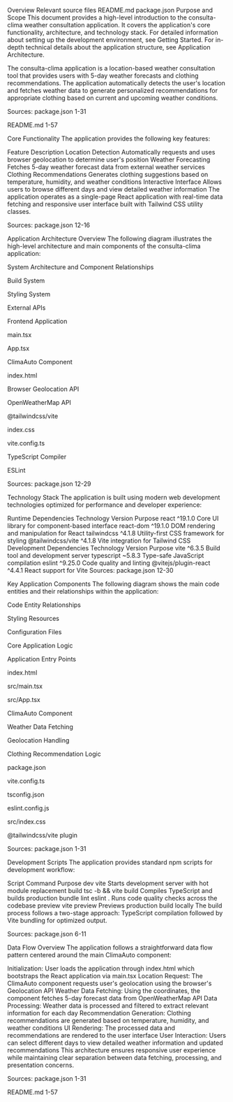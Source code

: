 Overview
Relevant source files
README.md
package.json
Purpose and Scope
This document provides a high-level introduction to the consulta-clima weather consultation application. It covers the application's core functionality, architecture, and technology stack. For detailed information about setting up the development environment, see Getting Started. For in-depth technical details about the application structure, see Application Architecture.

The consulta-clima application is a location-based weather consultation tool that provides users with 5-day weather forecasts and clothing recommendations. The application automatically detects the user's location and fetches weather data to generate personalized recommendations for appropriate clothing based on current and upcoming weather conditions.

Sources: 
package.json
1-31
 
README.md
1-57

Core Functionality
The application provides the following key features:

Feature	Description
Location Detection	Automatically requests and uses browser geolocation to determine user's position
Weather Forecasting	Fetches 5-day weather forecast data from external weather services
Clothing Recommendations	Generates clothing suggestions based on temperature, humidity, and weather conditions
Interactive Interface	Allows users to browse different days and view detailed weather information
The application operates as a single-page React application with real-time data fetching and responsive user interface built with Tailwind CSS utility classes.

Sources: 
package.json
12-16

Application Architecture Overview
The following diagram illustrates the high-level architecture and main components of the consulta-clima application:

System Architecture and Component Relationships

Build System

Styling System

External APIs

Frontend Application

main.tsx

App.tsx

ClimaAuto Component

index.html

Browser Geolocation API

OpenWeatherMap API

@tailwindcss/vite

index.css

vite.config.ts

TypeScript Compiler

ESLint

Sources: 
package.json
12-29

Technology Stack
The application is built using modern web development technologies optimized for performance and developer experience:

Runtime Dependencies
Technology	Version	Purpose
react	^19.1.0	Core UI library for component-based interface
react-dom	^19.1.0	DOM rendering and manipulation for React
tailwindcss	^4.1.8	Utility-first CSS framework for styling
@tailwindcss/vite	^4.1.8	Vite integration for Tailwind CSS
Development Dependencies
Technology	Version	Purpose
vite	^6.3.5	Build tool and development server
typescript	~5.8.3	Type-safe JavaScript compilation
eslint	^9.25.0	Code quality and linting
@vitejs/plugin-react	^4.4.1	React support for Vite
Sources: 
package.json
12-30

Key Application Components
The following diagram shows the main code entities and their relationships within the application:

Code Entity Relationships

Styling Resources

Configuration Files

Core Application Logic

Application Entry Points

index.html

src/main.tsx

src/App.tsx

ClimaAuto Component

Weather Data Fetching

Geolocation Handling

Clothing Recommendation Logic

package.json

vite.config.ts

tsconfig.json

eslint.config.js

src/index.css

@tailwindcss/vite plugin

Sources: 
package.json
1-31

Development Scripts
The application provides standard npm scripts for development workflow:

Script	Command	Purpose
dev	vite	Starts development server with hot module replacement
build	tsc -b && vite build	Compiles TypeScript and builds production bundle
lint	eslint .	Runs code quality checks across the codebase
preview	vite preview	Previews production build locally
The build process follows a two-stage approach: TypeScript compilation followed by Vite bundling for optimized output.

Sources: 
package.json
6-11

Data Flow Overview
The application follows a straightforward data flow pattern centered around the main ClimaAuto component:

Initialization: User loads the application through index.html which bootstraps the React application via main.tsx
Location Request: The ClimaAuto component requests user's geolocation using the browser's Geolocation API
Weather Data Fetching: Using the coordinates, the component fetches 5-day forecast data from OpenWeatherMap API
Data Processing: Weather data is processed and filtered to extract relevant information for each day
Recommendation Generation: Clothing recommendations are generated based on temperature, humidity, and weather conditions
UI Rendering: The processed data and recommendations are rendered to the user interface
User Interaction: Users can select different days to view detailed weather information and updated recommendations
This architecture ensures responsive user experience while maintaining clear separation between data fetching, processing, and presentation concerns.

Sources: 
package.json
1-31
 
README.md
1-57
